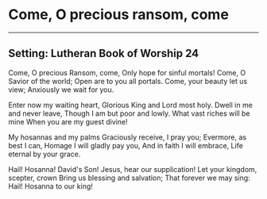 # Come, O precious ransom, come

***

## Setting: Lutheran Book of Worship 24

Come, O precious Ransom, come,
Only hope for sinful mortals!
Come, O Savior of the world;
Open are to you all portals.
Come, your beauty let us view;
Anxiously we wait for you.

Enter now my waiting heart,
Glorious King and Lord most holy.
Dwell in me and never leave,
Though I am but poor and lowly.
What vast riches will be mine
When you are my guest divine!

My hosannas and my palms
Graciously receive, I pray you;
Evermore, as best I can,
Homage I will gladly pay you,
And in faith I will embrace,
Life eternal by your grace.

Hail! Hosanna! David's Son!
Jesus, hear our supplication!
Let your kingdom, scepter, crown
Bring us blessing and salvation;
That forever we may sing:
Hail! Hosanna to our king!